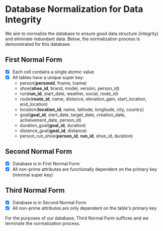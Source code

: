 # Database Normalization for Data Integrity

We aim to normalize the database to ensure good data structure (integrity) and eliminate redundant data. Below, the normalization process is demonstrated for this database:

## First Normal Form

- [x] Each cell contains a single atomic value
- [x] All tables have a unique super key:
  - person(**person*id***, fname, lname)
  - shoe(**shoe_id**, brand, model, version, person_id)
  - run(**run_id**, start_date, weather, social, route_id)
  - route(**route_id**, name, distance, elevation_gain, start_location, end_location)
  - location(**location_id**, name, latitude, longitude, city, country)
  - goal(**goal_id**, start_date, target_date, creation_date, achievement_date, person_id)
  - duration_goal(**goal_id**, duration)
  - distance_goal(**goal_id**, distance)
  - person_run_shoe(**person_id**, **run_id**, shoe_id, duration)

## Second Normal Form

- [x] Database is in First Normal Form
- [x] All non-prime attributes are functionally dependent on the primary key (minimal super key)

## Third Normal Form

- [x] Database is in Second Normal Form
- [x] All non-prime attributes are only dependent on the table's primary key

For the purposes of our database, Third Normal Form suffices and we terminate the normalization process.
